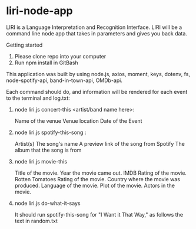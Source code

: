 # liri-node-app

LIRI is a Language Interpretation and Recognition Interface. LIRI will be a command line node app that takes in parameters and gives you back data.

Getting started
1. Please clone repo into your computer
2. Run npm install in GitBash

This application was built by using node.js, axios, moment, keys, dotenv, fs, node-spotify-api, band-in-town-api, OMDb-api.

Each command should do, and information will be rendered for each event to the terminal and log.txt:

1. node liri.js concert-this <artist/band name here>:

	Name of the venue
	Venue location
	Date of the Event
	
2. node liri.js spotify-this-song <song name here>:

	Artist(s)
	The song's name
	A preview link of the song from Spotify
	The album that the song is from
	
3. node liri.js movie-this <movie name here>
	
	Title of the movie.
    Year the movie came out.
    IMDB Rating of the movie.
    Rotten Tomatoes Rating of the movie.
    Country where the movie was produced.
    Language of the movie.
    Plot of the movie.
    Actors in the movie.
	
4. node liri.js do-what-it-says

	It should run spotify-this-song for "I Want it That Way," as follows the text in random.txt
